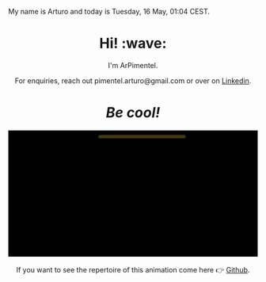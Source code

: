 My name is Arturo and today is Tuesday, 16 May, 01:04 CEST.




<h1 align='center'> Hi! :wave:</h1>
<p align='center'>
I'm ArPimentel.
</p>
<p align='center'>For enquiries, reach out pimentel.arturo@gmail.com or over on <a href="https://www.linkedin.com/in/arturo-pimentel-developpeur-web/">Linkedin</a>.</p>

<h1 align='center'><i>Be cool!</i></h1>

<div align="center">
<img src= "https://github.com/ArPimentel/ArPimentel/blob/4f5a73cfc3abc7c12873cb97f9b184b8189bc4fd/assets/animation.gif" alt="animation"/>
</div>
<p align='center'>
If you want to see the repertoire of this animation come here 👉 <a href="https://github.com/ArPimentel/animation.git">Github</a>.</p>
</p>


